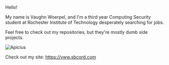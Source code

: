 Hello! 

My name is Vaughn Woerpel, and I'm a third year Computing Security student at Rochester Institute of Technology desperately searching for jobs.

Feel free to check out my repositories, but they're mostly dumb side projects.

![Apicius](https://user-images.githubusercontent.com/17153535/205984698-b35e16b9-0012-4689-8acd-120d93fdd28d.png)

Check out my site: https://vww.sbcord.com
